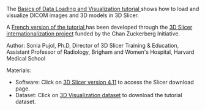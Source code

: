 

The <a href="https://spujol.github.io/SlicerVisualizationTutorial/SlicerVisualizationTutorial_SoniaPujol.pdf" target="_blank"> Basics of Data Loading and Visualization tutorial </a>  shows how to load and visualize DICOM images and 3D models in 3D Slicer.

A <a href="https://github.com/spujol/SlicerVisualizationTutorial/SlicerVisualizationTutorial_SoniaPujol-FrenchVersion.pdf" target="_blank"> French version of the tutorial  </a> has been developed through the [3D Slicer internationalization project](https://chanzuckerberg.com/eoss/proposals/3d-slicer-in-my-language-internationalization-and-usability-improvements/) funded by the Chan Zuckerberg Initiative. 

Author:
Sonia Pujol, Ph.D, Director of 3D Slicer Training & Education, Assistant Professor of Radiology, Brigham and Women's Hospital, Harvard Medical School


Materials:
* Software: Click on [3D Slicer version 4.11](https://download.slicer.org/) to access the Slicer download page.
* Dataset: Click on [3D Visualization dataset](https://www.dropbox.com/s/03emcqnlec4t2s5/3DVisualizationDataset.zip?dl=1) to download the tutorial dataset.


